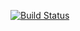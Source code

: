 [![Build Status](https://travis-ci.com/ozanmujde/HW1.svg?branch=main)](https://travis-ci.com/ozanmujde/HW1)